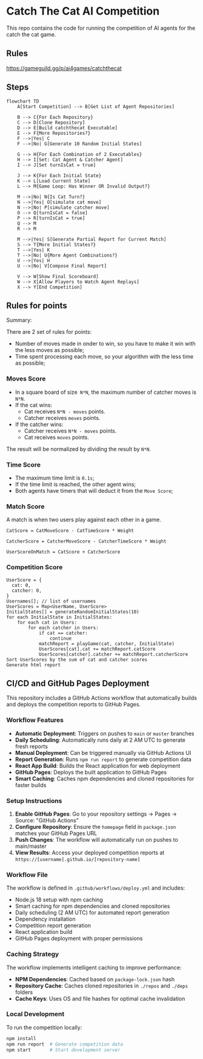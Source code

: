 # Catch The Cat AI Competition

This repo contains the code for running the competition of AI agents for the catch the cat game.

## Rules

https://gameguild.gg/p/ai4games/catchthecat

## Steps

```mermaid
flowchart TD
    A[Start Competition] --> B[Get List of Agent Repositories]
    
    B --> C{For Each Repository}
    C --> D[Clone Repository]
    D --> E[Build catchthecat Executable]
    E --> F{More Repositories?}
    F -->|Yes| C
    F -->|No| G[Generate 10 Random Initial States]
    
    G --> H{For Each Combination of 2 Executables}
    H --> I[Set: Cat Agent & Catcher Agent]
    I --> J[Set turnIsCat = true]
    
    J --> K{For Each Initial State}
    K --> L[Load Current State]
    L --> M{Game Loop: Has Winner OR Invalid Output?}
    
    M -->|No| N{Is Cat Turn?}
    N -->|Yes| O[simulate cat move]
    N -->|No| P[simulate catcher move]
    O --> Q[turnIsCat = false]
    P --> R[turnIsCat = true]
    Q --> M
    R --> M
    
    M -->|Yes| S[Generate Partial Report for Current Match]
    S --> T{More Initial States?}
    T -->|Yes| K
    T -->|No| U{More Agent Combinations?}
    U -->|Yes| H
    U -->|No| V[Compose Final Report]
    
    V --> W[Show Final Scoreboard]
    W --> X[Allow Players to Watch Agent Replays]
    X --> Y[End Competition]
```

## Rules for points

Summary:

There are 2 set of rules for points:

- Number of moves made in onder to win, so you have to make it win with the less moves as possible;
- Time spent processing each move, so your algorithm with the less time as possible;

### Moves Score

- In a square board of size` N*N`, the maximum number of catcher moves is` N*N`.
- If the cat wins:
    - Cat receives `N*N - moves` points.
    - Catcher receives `moves` points.
- If the catcher wins:
    - Catcher receives `N*N - moves` points.
    - Cat receives `moves` points.

The result will be normalized by dividing the result by `N*N`.

### Time Score

- The maximum time limit is `0.1s`;
- If the time limit is reached, the other agent wins;
- Both agents have timers that will deduct it from the `Move Score`;

### Match Score

A match is when two users play against each other in a game.

```
CatScore = CatMoveScore - CatTimeScore * Weight

CatcherScore = CatcherMoveScore - CatcherTimeScore * Weight

UserScoreOnMatch = CatScore + CatcherScore
```

### Competition Score

```
UserScore = {
  cat: 0,
  catcher: 0,
}
Usernames[]; // list of usernames
UserScores = Map<UserName, UserScore>
InitialStates[] = generateRandomInitialStates(10)
for each InitialState in InitialStates:
    for each cat in Users:
        for each catcher in Users:
            if cat == catcher:
                continue
            matchReport = playGame(cat, catcher, InitialState)
            UserScores[cat].cat += matchReport.catScore
            UserScores[catcher].catcher += matchReport.catcherScore
Sort UserScores by the sum of cat and catcher scores
Generate html report
```

## CI/CD and GitHub Pages Deployment

This repository includes a GitHub Actions workflow that automatically builds and deploys the competition reports to GitHub Pages.

### Workflow Features

- **Automatic Deployment**: Triggers on pushes to `main` or `master` branches
- **Daily Scheduling**: Automatically runs daily at 2 AM UTC to generate fresh reports
- **Manual Deployment**: Can be triggered manually via GitHub Actions UI
- **Report Generation**: Runs `npm run report` to generate competition data
- **React App Build**: Builds the React application for web deployment
- **GitHub Pages**: Deploys the built application to GitHub Pages
- **Smart Caching**: Caches npm dependencies and cloned repositories for faster builds

### Setup Instructions

1. **Enable GitHub Pages**: Go to your repository settings → Pages → Source: "GitHub Actions"
2. **Configure Repository**: Ensure the `homepage` field in `package.json` matches your GitHub Pages URL
3. **Push Changes**: The workflow will automatically run on pushes to main/master
4. **View Results**: Access your deployed competition reports at `https://[username].github.io/[repository-name]`

### Workflow File

The workflow is defined in `.github/workflows/deploy.yml` and includes:
- Node.js 18 setup with npm caching
- Smart caching for npm dependencies and cloned repositories
- Daily scheduling (2 AM UTC) for automated report generation
- Dependency installation
- Competition report generation
- React application build
- GitHub Pages deployment with proper permissions

### Caching Strategy

The workflow implements intelligent caching to improve performance:
- **NPM Dependencies**: Cached based on `package-lock.json` hash
- **Repository Cache**: Caches cloned repositories in `./repos` and `./deps` folders
- **Cache Keys**: Uses OS and file hashes for optimal cache invalidation

### Local Development

To run the competition locally:
```bash
npm install
npm run report  # Generate competition data
npm start       # Start development server
```
